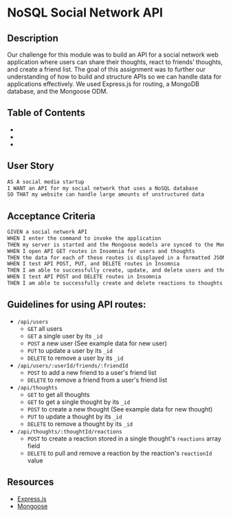 # NoSQL Social Network API

## Description

Our challenge for this module was to build an API for a social network web application where users can share their thoughts, react to friends’ thoughts, and create a friend list. The goal of this assignment was to further our understanding of how to build and structure APIs so we can handle data for applications effectively. We used Express.js for routing, a MongoDB database, and the Mongoose ODM.

## Table of Contents

- [](#api-routes)
-
-

## User Story

```md
AS A social media startup
I WANT an API for my social network that uses a NoSQL database
SO THAT my website can handle large amounts of unstructured data
```

## Acceptance Criteria

```md
GIVEN a social network API
WHEN I enter the command to invoke the application
THEN my server is started and the Mongoose models are synced to the MongoDB database
WHEN I open API GET routes in Insomnia for users and thoughts
THEN the data for each of these routes is displayed in a formatted JSON
WHEN I test API POST, PUT, and DELETE routes in Insomnia
THEN I am able to successfully create, update, and delete users and thoughts in my database
WHEN I test API POST and DELETE routes in Insomnia
THEN I am able to successfully create and delete reactions to thoughts and add and remove friends to a user’s friend list
```

## Guidelines for using API routes:

- `/api/users`
  - `GET` all users
  - `GET` a single user by its `_id`
  - `POST` a new user (See example data for new user)
  - `PUT` to update a user by its `_id`
  - `DELETE` to remove a user by its `_id`
- `/api/users/:userId/friends/:friendId`
  - `POST` to add a new friend to a user's friend list
  - `DELETE` to remove a friend from a user's friend list
- `/api/thoughts`
  - `GET` to get all thoughts
  - `GET` to get a single thought by its `_id`
  - `POST` to create a new thought (See example data for new thought)
  - `PUT` to update a thought by its `_id`
  - `DELETE` to remove a thought by its `_id`
- `/api/thoughts/:thoughtId/reactions`
  - `POST` to create a reaction stored in a single thought's `reactions` array field
  - `DELETE` to pull and remove a reaction by the reaction's `reactionId` value

## Resources

- [Express.js](https://www.npmjs.com/package/express)
- [Mongoose](https://www.npmjs.com/package/mongoose)
